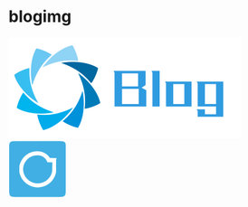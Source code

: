# blogimg
![image](https://github.com/ht123456a/blogimg/blob/master/images/1559742268493.png)
![image](https://github.com/ht123456a/blogimg/blob/master/images/20190604215424425.png)
